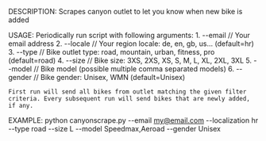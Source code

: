 DESCRIPTION: 
    Scrapes canyon outlet to let you know when new bike is added

USAGE: 
    Periodically run script with following arguments:
    1. --email                      // Your email address 
    2. --locale                     // Your region locale: de, en, gb, us... (default=hr)
    3. --type                       // Bike outlet type: road, mountain, urban, fitness, pro (default=road)
    4. --size                       // Bike size: 3XS, 2XS, XS, S, M, L, XL, 2XL, 3XL
    5. --model                      // Bike model (possible multiple comma separated models)
    6. --gender                     // Bike gender: Unisex, WMN (default=Unisex)

    First run will send all bikes from outlet matching the given filter criteria. Every subsequent run will send bikes that are newly added, if any.
    
EXAMPLE:
    python canyonscrape.py --email my@email.com --localization hr --type road --size L --model Speedmax,Aeroad --gender Unisex



